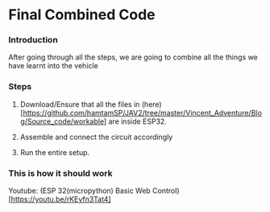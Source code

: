 # Final Combined Code
### Introduction
After going through all the steps, we are going to combine all the things we have learnt into the vehicle

### Steps
1. Download/Ensure that all the files in (here)[https://github.com/hamtamSP/JAV2/tree/master/Vincent_Adventure/Blog/Source_code/workable] are inside ESP32.

2. Assemble and connect the circuit accordingly

3. Run the entire setup.
### This is how it should work

Youtube: (ESP 32(micropython) Basic Web Control)[https://youtu.be/rKEyfn3Tat4]
